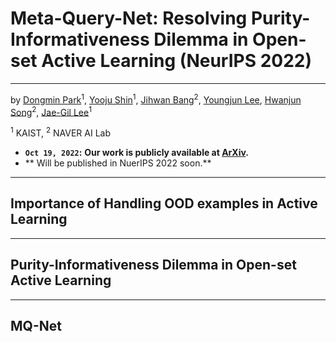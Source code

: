 # Meta-Query-Net: Resolving Purity-Informativeness Dilemma in Open-set Active Learning (NeurIPS 2022)
---
by [Dongmin Park](https://scholar.google.com/citations?user=4xXYQl0AAAAJ&hl=ko)<sup>1</sup>, [Yooju Shin](https://scholar.google.com/citations?user=b4_yMt4AAAAJ&hl=ko)<sup>1</sup>, [Jihwan Bang](https://scholar.google.com/citations?user=molKYzwAAAAJ&hl=ko&oi=ao)<sup>2</sup>, [Youngjun Lee](https://scholar.google.com/citations?user=ZOrPKx0AAAAJ&hl=ko&oi=sra), [Hwanjun Song](https://scholar.google.com/citations?user=Ijzuc-8AAAAJ&hl=en&oi=ao)<sup>2</sup>, [Jae-Gil Lee](https://scholar.google.com/citations?user=h9mbv9MAAAAJ&hl=ko)<sup>1</sup>

<sup>1</sup> KAIST, <sup>2</sup> NAVER AI Lab

* **`Oct 19, 2022`:** **Our work is publicly available at [ArXiv](https://arxiv.org/pdf/2210.07805.pdf).**
* ** Will be published in NuerIPS 2022 soon.**


---
## Importance of Handling OOD examples in Active Learning


---
## Purity-Informativeness Dilemma in Open-set Active Learning


---
## MQ-Net
